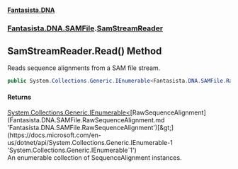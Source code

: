 #### [Fantasista.DNA](index.md 'index')
### [Fantasista.DNA.SAMFile](Fantasista.DNA.SAMFile.md 'Fantasista.DNA.SAMFile').[SamStreamReader](Fantasista.DNA.SAMFile.SamStreamReader.md 'Fantasista.DNA.SAMFile.SamStreamReader')

## SamStreamReader.Read() Method

Reads sequence alignments from a SAM file stream.

```csharp
public System.Collections.Generic.IEnumerable<Fantasista.DNA.SAMFile.RawSequenceAlignment> Read();
```

#### Returns
[System.Collections.Generic.IEnumerable&lt;](https://docs.microsoft.com/en-us/dotnet/api/System.Collections.Generic.IEnumerable-1 'System.Collections.Generic.IEnumerable`1')[RawSequenceAlignment](Fantasista.DNA.SAMFile.RawSequenceAlignment.md 'Fantasista.DNA.SAMFile.RawSequenceAlignment')[&gt;](https://docs.microsoft.com/en-us/dotnet/api/System.Collections.Generic.IEnumerable-1 'System.Collections.Generic.IEnumerable`1')  
An enumerable collection of SequenceAlignment instances.